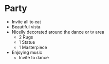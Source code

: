 # Party

* Invite all to eat
* Beautiful vista
* Nicelly decorated around the dance or tv area
    * 2 Rugs
    * 1 Statue
    * 1 Masterpiece
* Enjoying music
    * Invite to dance
